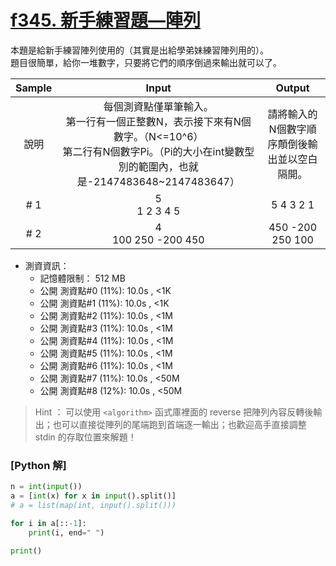 # [f345. 新手練習題—陣列](https://zerojudge.tw/ShowProblem?problemid=f345)

本題是給新手練習陣列使用的（其實是出給學弟妹練習陣列用的）。  
題目很簡單，給你一堆數字，只要將它們的順序倒過來輸出就可以了。

| Sample | Input | Output |
| :------: | :--------: | :------: |
| 說明 | 每個測資點僅單筆輸入。<br>第一行有一個正整數N，表示接下來有N個數字。（N<=10^6）<br>第二行有N個數字Pi。（Pi的大小在int變數型別的範圍內，也就是-2147483648~2147483647） | 請將輸入的N個數字順序顛倒後輸出並以空白隔開。 |
| # 1 | 5<br>1 2 3 4 5 | 5 4 3 2 1 |
| # 2 | 4<br>100 250 -200 450 | 450 -200 250 100 |

- 測資資訊：
  - 記憶體限制： 512 MB
  - 公開 測資點#0 (11%): 10.0s , <1K
  - 公開 測資點#1 (11%): 10.0s , <1K
  - 公開 測資點#2 (11%): 10.0s , <1M
  - 公開 測資點#3 (11%): 10.0s , <1M
  - 公開 測資點#4 (11%): 10.0s , <1M
  - 公開 測資點#5 (11%): 10.0s , <1M
  - 公開 測資點#6 (11%): 10.0s , <1M
  - 公開 測資點#7 (11%): 10.0s , <50M
  - 公開 測資點#8 (12%): 10.0s , <50M

> Hint ：
> 可以使用 `<algorithm>` 函式庫裡面的 reverse 把陣列內容反轉後輸出；也可以直接從陣列的尾端跑到首端逐一輸出；也歡迎高手直接調整 stdin 的存取位置來解題！

### [Python 解]
```py
n = int(input())
a = [int(x) for x in input().split()]
# a = list(map(int, input().split()))

for i in a[::-1]:
    print(i, end=" ")

print()
```
